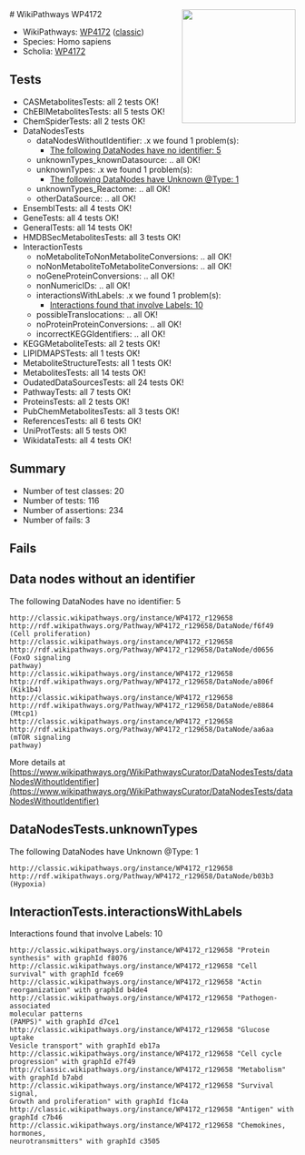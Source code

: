<img style="float: right; width: 200px" src="https://upload.wikimedia.org/wikipedia/commons/thumb/8/83/Wplogo_with_text_500.png/640px-Wplogo_with_text_500.png" />
# WikiPathways WP4172

* WikiPathways: [WP4172](https://wikipathways.org/pathways/WP4172) ([classic](https://classic.wikipathways.org/instance/WP4172))
* Species: Homo sapiens
* Scholia: [WP4172](https://scholia.toolforge.org/wikipathways/WP4172)
## Tests
* CASMetabolitesTests: all 2 tests OK!
* ChEBIMetabolitesTests: all 5 tests OK!
* ChemSpiderTests: all 2 tests OK!
* DataNodesTests
    * dataNodesWithoutIdentifier: .x we found 1 problem(s):
        * [The following DataNodes have no identifier: 5](#d2d32fa4)
    * unknownTypes_knownDatasource: .. all OK!
    * unknownTypes: .x we found 1 problem(s):
        * [The following DataNodes have Unknown @Type: 1](#839973df)
    * unknownTypes_Reactome: .. all OK!
    * otherDataSource: .. all OK!
* EnsemblTests: all 4 tests OK!
* GeneTests: all 4 tests OK!
* GeneralTests: all 14 tests OK!
* HMDBSecMetabolitesTests: all 3 tests OK!
* InteractionTests
    * noMetaboliteToNonMetaboliteConversions: .. all OK!
    * noNonMetaboliteToMetaboliteConversions: .. all OK!
    * noGeneProteinConversions: .. all OK!
    * nonNumericIDs: .. all OK!
    * interactionsWithLabels: .x we found 1 problem(s):
        * [Interactions found that involve Labels: 10](#fe97a8b8)
    * possibleTranslocations: .. all OK!
    * noProteinProteinConversions: .. all OK!
    * incorrectKEGGIdentifiers: .. all OK!
* KEGGMetaboliteTests: all 2 tests OK!
* LIPIDMAPSTests: all 1 tests OK!
* MetaboliteStructureTests: all 1 tests OK!
* MetabolitesTests: all 14 tests OK!
* OudatedDataSourcesTests: all 24 tests OK!
* PathwayTests: all 7 tests OK!
* ProteinsTests: all 2 tests OK!
* PubChemMetabolitesTests: all 3 tests OK!
* ReferencesTests: all 6 tests OK!
* UniProtTests: all 5 tests OK!
* WikidataTests: all 4 tests OK!


## Summary

* Number of test classes: 20
* Number of tests: 116
* Number of assertions: 234
* Number of fails: 3

## Fails

<a name="d2d32fa4" />

## Data nodes without an identifier

The following DataNodes have no identifier: 5
```
http://classic.wikipathways.org/instance/WP4172_r129658 http://rdf.wikipathways.org/Pathway/WP4172_r129658/DataNode/f6f49 (Cell proliferation)
http://classic.wikipathways.org/instance/WP4172_r129658 http://rdf.wikipathways.org/Pathway/WP4172_r129658/DataNode/d0656 (FoxO signaling
pathway)
http://classic.wikipathways.org/instance/WP4172_r129658 http://rdf.wikipathways.org/Pathway/WP4172_r129658/DataNode/a806f (Kik1b4)
http://classic.wikipathways.org/instance/WP4172_r129658 http://rdf.wikipathways.org/Pathway/WP4172_r129658/DataNode/e8864 (Mtcp1)
http://classic.wikipathways.org/instance/WP4172_r129658 http://rdf.wikipathways.org/Pathway/WP4172_r129658/DataNode/aa6aa (mTOR signaling
pathway)
```

More details at [https://www.wikipathways.org/WikiPathwaysCurator/DataNodesTests/dataNodesWithoutIdentifier](https://www.wikipathways.org/WikiPathwaysCurator/DataNodesTests/dataNodesWithoutIdentifier)

<a name="839973df" />

## DataNodesTests.unknownTypes

The following DataNodes have Unknown @Type: 1
```
http://classic.wikipathways.org/instance/WP4172_r129658 http://rdf.wikipathways.org/Pathway/WP4172_r129658/DataNode/b03b3 (Hypoxia)
```

<a name="fe97a8b8" />

## InteractionTests.interactionsWithLabels

Interactions found that involve Labels: 10
```
http://classic.wikipathways.org/instance/WP4172_r129658 "Protein synthesis" with graphId f8076
http://classic.wikipathways.org/instance/WP4172_r129658 "Cell survival" with graphId fce69
http://classic.wikipathways.org/instance/WP4172_r129658 "Actin reorganization" with graphId b4de4
http://classic.wikipathways.org/instance/WP4172_r129658 "Pathogen-associated
molecular patterns
(PAMPS)" with graphId d7ce1
http://classic.wikipathways.org/instance/WP4172_r129658 "Glucose uptake
Vesicle transport" with graphId eb17a
http://classic.wikipathways.org/instance/WP4172_r129658 "Cell cycle progression" with graphId e7f49
http://classic.wikipathways.org/instance/WP4172_r129658 "Metabolism" with graphId b7abd
http://classic.wikipathways.org/instance/WP4172_r129658 "Survival signal,
Growth and proliferation" with graphId f1c4a
http://classic.wikipathways.org/instance/WP4172_r129658 "Antigen" with graphId c7b46
http://classic.wikipathways.org/instance/WP4172_r129658 "Chemokines, 
hormones, 
neurotransmitters" with graphId c3505
```

